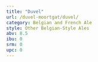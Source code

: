 ```yaml
---
title: "Duvel"
url: /duvel-moortgat/duvel/
category: Belgian and French Ale
style: Other Belgian-Style Ales
abv: 8.5
ibu: 0
srm: 0
upc: 0
---
```


